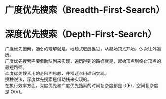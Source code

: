 # 广度优先搜索（Breadth-First-Search）

# 深度优先搜索（Depth-First-Search）

广度优先搜索，通俗的理解就是，地毯式层层推进，从起始顶点开始，依次往外遍历。  
广度优先搜索需要借助队列来实现，遍历得到的路径就是，起始顶点到终止顶点的最短路径。  
深度优先搜索用的是回溯思想，非常适合用递归实现。  
换种说法，深度优先搜索是借助栈来实现的。  
在执行效率方面，深度优先和广度优先搜索的时间复杂度都是 O(E)，空间复杂度是 O(V)。
